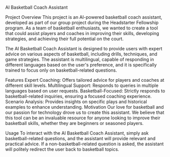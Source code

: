 

AI Basketball Coach Assistant


Project Overview
This project is an AI-powered basketball coach assistant, developed as part of our group project during the Headstarter Fellowship program. As a team of basketball enthusiasts, we wanted to create a tool that could assist players and coaches in improving their skills, developing strategies, and achieving their full potential on the court.

The AI Basketball Coach Assistant is designed to provide users with expert advice on various aspects of basketball, including drills, techniques, and game strategies. The assistant is multilingual, capable of responding in different languages based on the user's preference, and it is specifically trained to focus only on basketball-related questions.

Features
Expert Coaching: Offers tailored advice for players and coaches at different skill levels.
Multilingual Support: Responds to queries in multiple languages based on user requests.
Basketball-Focused: Strictly responds to basketball-related inquiries, ensuring a focused coaching experience.
Scenario Analysis: Provides insights on specific plays and historical examples to enhance understanding.
Motivation
Our love for basketball and our passion for technology drove us to create this assistant. We believe that this tool can be an invaluable resource for anyone looking to improve their basketball skills, whether they are beginners or seasoned players.

Usage
To interact with the AI Basketball Coach Assistant, simply ask basketball-related questions, and the assistant will provide relevant and practical advice. If a non-basketball-related question is asked, the assistant will politely redirect the user back to basketball topics.
